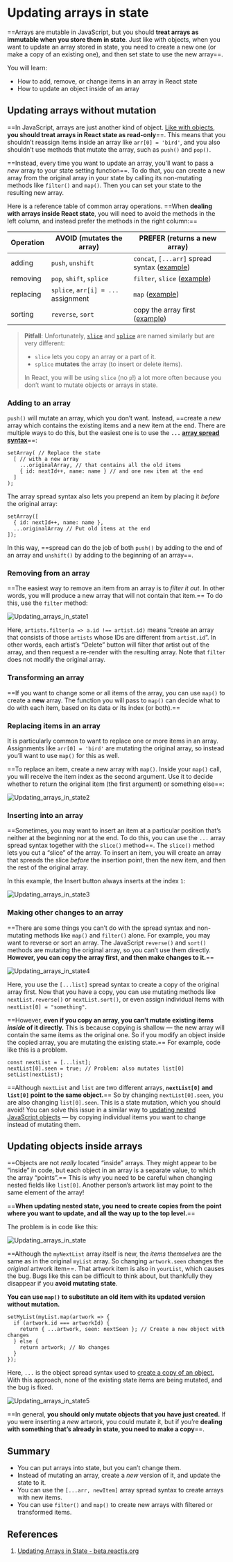 # Updating arrays in state

==Arrays are mutable in JavaScript, but you should **treat arrays as immutable when you store them in state**. Just like with objects, when you want to update an array stored in state, you need to create a new one (or make a copy of an existing one), and then set state to use the new array==.

You will learn:

- How to add, remove, or change items in an array in React state
- How to update an object inside of an array

## Updating arrays without mutation

==In JavaScript, arrays are just another kind of object. [Like with objects](https://beta.reactjs.org/learn/updating-objects-in-state), **you should treat arrays in React state as read-only**==. This means that you shouldn’t reassign items inside an array like `arr[0] = 'bird'`, and you also shouldn’t use methods that mutate the array, such as `push()` and `pop()`.

==Instead, every time you want to update an array, you’ll want to pass a *new* array to your state setting function==. To do that, you can create a new array from the original array in your state by calling its non-mutating methods like `filter()` and `map()`. Then you can set your state to the resulting new array.

Here is a reference table of common array operations. ==When **dealing with arrays inside React state**, you will need to avoid the methods in the left column, and instead prefer the methods in the right column:==

| Operation | AVOID (mutates the array)           | PREFER (returns a new array)                                 |
| --------- | ----------------------------------- | ------------------------------------------------------------ |
| adding    | `push`, `unshift`                   | `concat`, `[...arr]` spread syntax ([example](https://beta.reactjs.org/learn/updating-arrays-in-state#adding-to-an-array)) |
| removing  | `pop`, `shift`, `splice`            | `filter`, `slice` ([example](https://beta.reactjs.org/learn/updating-arrays-in-state#removing-from-an-array)) |
| replacing | `splice`, `arr[i] = ...` assignment | `map` ([example](https://beta.reactjs.org/learn/updating-arrays-in-state#replacing-items-in-an-array)) |
| sorting   | `reverse`, `sort`                   | copy the array first ([example](https://beta.reactjs.org/learn/updating-arrays-in-state#making-other-changes-to-an-array)) |

> **Pitfall**: Unfortunately, [`slice`](https://developer.mozilla.org/en-US/docs/Web/JavaScript/Reference/Global_Objects/Array/slice) and [`splice`](https://developer.mozilla.org/en-US/docs/Web/JavaScript/Reference/Global_Objects/Array/splice) are named similarly but are very different:
>
> - `slice` lets you copy an array or a part of it.
> - `splice` **mutates** the array (to insert or delete items).
>
> In React, you will be using `slice` (no `p`!) a lot more often because you don’t want to mutate objects or arrays in state.

### Adding to an array 

`push()` will mutate an array, which you don’t want. Instead, ==create a *new* array which contains the existing items and a new item at the end. There are multiple ways to do this, but the easiest one is to use the **`...` [array spread syntax](https://developer.mozilla.org/en-US/docs/Web/JavaScript/Reference/Operators/Spread_syntax#spread_in_array_literals)**==:

```react
setArray( // Replace the state
  [ // with a new array
    ...originalArray, // that contains all the old items
    { id: nextId++, name: name } // and one new item at the end
  ]
);
```

The array spread syntax also lets you prepend an item by placing it *before* the original array:

```react
setArray([
  { id: nextId++, name: name },
  ...originalArray // Put old items at the end
]);
```

In this way, ==spread can do the job of both `push()` by adding to the end of an array and `unshift()` by adding to the beginning of an array==.

### Removing from an array 

==The easiest way to remove an item from an array is to *filter it out*. In other words, you will produce a new array that will not contain that item.== To do this, use the `filter` method:

![Updating_arrays_in_state1](../../img/Updating_arrays_in_state1.jpg)

Here, `artists.filter(a => a.id !== artist.id)` means “create an array that consists of those `artists` whose IDs are different from `artist.id`”. In other words, each artist’s “Delete” button will filter *that* artist out of the array, and then request a re-render with the resulting array. Note that `filter` does not modify the original array.

### Transforming an array 

==If you want to change some or all items of the array, you can use `map()` to create a **new** array. The function you will pass to `map()` can decide what to do with each item, based on its data or its index (or both).==

### Replacing items in an array 

It is particularly common to want to replace one or more items in an array. Assignments like `arr[0] = 'bird'` are mutating the original array, so instead you’ll want to use `map()` for this as well.

==To replace an item, create a new array with `map()`. Inside your `map()` call, you will receive the item index as the second argument. Use it to decide whether to return the original item (the first argument) or something else==:

![Updating_arrays_in_state2](../../img/Updating_arrays_in_state2.jpg)

### Inserting into an array 

==Sometimes, you may want to insert an item at a particular position that’s neither at the beginning nor at the end. To do this, you can use the `...` array spread syntax together with the `slice()` method==. The `slice()` method lets you cut a “slice” of the array. To insert an item, you will create an array that spreads the slice *before* the insertion point, then the new item, and then the rest of the original array.

In this example, the Insert button always inserts at the index `1`:

![Updating_arrays_in_state3](../../img/Updating_arrays_in_state3.jpg)

### Making other changes to an array 

==There are some things you can’t do with the spread syntax and non-mutating methods like `map()` and `filter()` alone. For example, you may want to reverse or sort an array. The JavaScript `reverse()` and `sort()` methods are mutating the original array, so you can’t use them directly. **However, you can copy the array first, and then make changes to it.**==

![Updating_arrays_in_state4](../../img/Updating_arrays_in_state4.jpg)

Here, you use the `[...list]` spread syntax to create a copy of the original array first. Now that you have a copy, you can use mutating methods like `nextList.reverse()` or `nextList.sort()`, or even assign individual items with `nextList[0] = "something"`.

==However, **even if you copy an array, you can’t mutate existing items _inside_ of it directly.** This is because copying is shallow — the new array will contain the same items as the original one. So if you modify an object inside the copied array, you are mutating the existing state.== For example, code like this is a problem.

```react
const nextList = [...list];
nextList[0].seen = true; // Problem: also mutates list[0]
setList(nextList);
```

==Although `nextList` and `list` are two different arrays, **`nextList[0]` and `list[0]` point to the same object.**== So by changing `nextList[0].seen`, you are also changing `list[0].seen`. This is a state mutation, which you should avoid! You can solve this issue in a similar way to [updating nested JavaScript objects](https://react.dev/learn/updating-objects-in-state#updating-a-nested-object) — by copying individual items you want to change instead of mutating them.

## Updating objects inside arrays 

==Objects are not *really* located “inside” arrays. They might appear to be “inside” in code, but each object in an array is a separate value, to which the array “points”.== This is why you need to be careful when changing nested fields like `list[0]`. Another person’s artwork list may point to the same element of the array!

==**When updating nested state, you need to create copies from the point where you want to update, and all the way up to the top level.**==

The problem is in code like this:

![Updating_arrays_in_state](../../img/Updating_arrays_in_state.jpg)

==Although the `myNextList` array itself is new, the *items themselves* are the same as in the original `myList` array. So changing `artwork.seen` changes the *original* artwork item==. That artwork item is also in `yourList`, which causes the bug. Bugs like this can be difficult to think about, but thankfully they disappear if you **avoid mutating state**.

**You can use `map()` to substitute an old item with its updated version without mutation.**

```react
setMyList(myList.map(artwork => {
  if (artwork.id === artworkId) {
    return { ...artwork, seen: nextSeen }; // Create a new object with changes
  } else {
    return artwork; // No changes
  }
});
```

Here, `...` is the object spread syntax used to [create a copy of an object.](https://react.dev/learn/updating-objects-in-state#copying-objects-with-the-spread-syntax) With this approach, none of the existing state items are being mutated, and the bug is fixed.

![Updating_arrays_in_state5](../../img/Updating_arrays_in_state5.jpg)

==In general, **you should only mutate objects that you have just created.** If you were inserting a *new* artwork, you could mutate it, but if you’re **dealing with something that’s already in state, you need to make a copy**==.

## Summary

- You can put arrays into state, but you can’t change them.
- Instead of mutating an array, create a *new* version of it, and update the state to it.
- You can use the `[...arr, newItem]` array spread syntax to create arrays with new items.
- You can use `filter()` and `map()` to create new arrays with filtered or transformed items.

## References

1. [Updating Arrays in State - beta.reactjs.org](https://beta.reactjs.org/learn/updating-arrays-in-state)